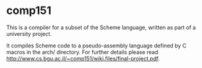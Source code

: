 # comp151
This is a compiler for a subset of the Scheme language, written as part of a university project.

It compiles Scheme code to a pseudo-assembly language defined by C macros in the arch/ directory. 
For further details please read http://www.cs.bgu.ac.il/~comp151/wiki.files/final-project.pdf.
